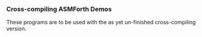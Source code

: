 ### Cross-compiling ASMForth Demos

These programs are to be used with the as yet un-finished cross-compiling version. 
